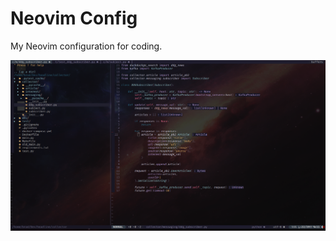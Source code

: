 # Neovim Config

My Neovim configuration for coding.

<img src="screenshots/screenshot.png" alt="diagram" />

